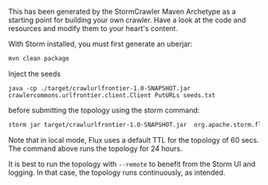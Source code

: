 This has been generated by the StormCrawler Maven Archetype as a starting point for building your own crawler.
Have a look at the code and resources and modify them to your heart's content. 

With Storm installed, you must first generate an uberjar:

``` sh
mvn clean package
```

Inject the seeds

```
java -cp ./target/crawlurlfrontier-1.0-SNAPSHOT.jar crawlercommons.urlfrontier.client.Client PutURLs seeds.txt 
```

before submitting the topology using the storm command:

``` sh
storm jar target/crawlurlfrontier-1.0-SNAPSHOT.jar  org.apache.storm.flux.Flux --local crawler.flux --sleep 86400000
```

Note that in local mode, Flux uses a default TTL for the topology of 60 secs. The command above runs the topology for 24 hours.

It is best to run the topology with `--remote` to benefit from the Storm UI and logging. In that case, the topology runs continuously, as intended.  
